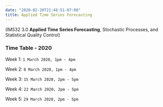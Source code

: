 ```yaml
---
date: "2020-02-20T21:48:51-07:00"
title: Applied Time Series Forecasting 
---
```


(IM532 3.0 **Applied Time Series Forecasting**, Stochastic Processes, and Statistical Quality Control)


### Time Table - 2020 

Week 1: `1 March 2020, 1pm - 4pm`

Week 2: `8 March 2020, 1pm - 4pm`

Week 3: `15 March 2020, 2pm - 5pm`

Week 4: `22 March 2020, 2pm - 5pm`

Week 5:  `29 March 2020, 2pm - 5pm`